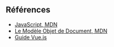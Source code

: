 ## Références
  * [JavaScript, MDN](https://developer.mozilla.org/en-US/docs/Web/JavaScript) 
  * [Le Modèle Objet de Document, MDN](https://developer.mozilla.org/en-US/docs/Web/API/Document_Object_Model)
  * [Guide Vue.js](https://vuejs.org/guide/introduction.html)
